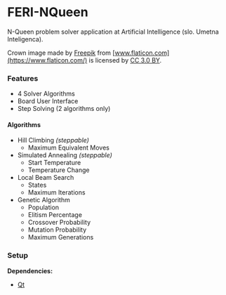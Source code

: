 # FERI-NQueen

N-Queen problem solver application at Artificial Intelligence (slo. Umetna Inteligenca).

Crown image made by [Freepik](https://www.freepik.com/) from [www.flaticon.com](https://www.flaticon.com/) is licensed by [CC 3.0 BY](http://creativecommons.org/licenses/by/3.0/).

### Features

- 4 Solver Algorithms
- Board User Interface
- Step Solving (2 algorithms only)

#### Algorithms

- Hill Climbing _(steppable)_
  - Maximum Equivalent Moves
- Simulated Annealing _(steppable)_
  - Start Temperature
  - Temperature Change
- Local Beam Search
  - States
  - Maximum Iterations
- Genetic Algorithm
  - Population
  - Elitism Percentage
  - Crossover Probability
  - Mutation Probability
  - Maximum Generations

### Setup

**Dependencies:**
- [Qt](https://www.qt.io/)
